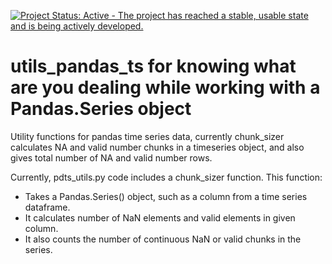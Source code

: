 [![Project Status: Active - The project has reached a stable, usable state and is being actively developed.](http://www.repostatus.org/badges/latest/active.svg)](https://www.repostatus.org/)
# utils_pandas_ts for knowing what are you dealing while working with a Pandas.Series object
Utility functions for pandas time series data, currently chunk_sizer calculates NA and valid number chunks in a timeseries object, and also gives total number of NA and valid number rows.

Currently, pdts_utils.py code includes a chunk_sizer function. This function:
  - Takes a Pandas.Series() object, such as a column from a time series dataframe.
  - It calculates number of NaN elements and valid elements in given column.
  - It also counts the number of continuous NaN or valid chunks in the series.
